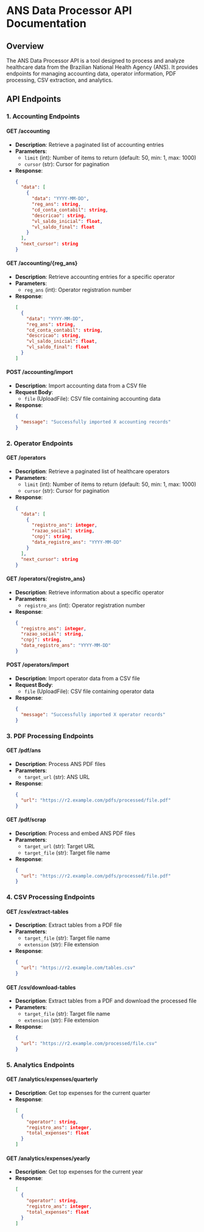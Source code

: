 # ANS Data Processor API Documentation

## Overview
The ANS Data Processor API is a tool designed to process and analyze healthcare data from the Brazilian National Health Agency (ANS). It provides endpoints for managing accounting data, operator information, PDF processing, CSV extraction, and analytics.

## API Endpoints

### 1. Accounting Endpoints

#### GET /accounting
- **Description**: Retrieve a paginated list of accounting entries
- **Parameters**:
  - `limit` (int): Number of items to return (default: 50, min: 1, max: 1000)
  - `cursor` (str): Cursor for pagination
- **Response**:
  ```json
  {
    "data": [
      {
        "data": "YYYY-MM-DD",
        "reg_ans": string,
        "cd_conta_contabil": string,
        "descricao": string,
        "vl_saldo_inicial": float,
        "vl_saldo_final": float
      }
    ],
    "next_cursor": string
  }
  ```

#### GET /accounting/{reg_ans}
- **Description**: Retrieve accounting entries for a specific operator
- **Parameters**:
  - `reg_ans` (int): Operator registration number
- **Response**:
  ```json
  [
    {
      "data": "YYYY-MM-DD",
      "reg_ans": string,
      "cd_conta_contabil": string,
      "descricao": string,
      "vl_saldo_inicial": float,
      "vl_saldo_final": float
    }
  ]
  ```

#### POST /accounting/import
- **Description**: Import accounting data from a CSV file
- **Request Body**:
  - `file` (UploadFile): CSV file containing accounting data
- **Response**:
  ```json
  {
    "message": "Successfully imported X accounting records"
  }
  ```

### 2. Operator Endpoints

#### GET /operators
- **Description**: Retrieve a paginated list of healthcare operators
- **Parameters**:
  - `limit` (int): Number of items to return (default: 50, min: 1, max: 1000)
  - `cursor` (str): Cursor for pagination
- **Response**:
  ```json
  {
    "data": [
      {
        "registro_ans": integer,
        "razao_social": string,
        "cnpj": string,
        "data_registro_ans": "YYYY-MM-DD"
      }
    ],
    "next_cursor": string
  }
  ```

#### GET /operators/{registro_ans}
- **Description**: Retrieve information about a specific operator
- **Parameters**:
  - `registro_ans` (int): Operator registration number
- **Response**:
  ```json
  {
    "registro_ans": integer,
    "razao_social": string,
    "cnpj": string,
    "data_registro_ans": "YYYY-MM-DD"
  }
  ```

#### POST /operators/import
- **Description**: Import operator data from a CSV file
- **Request Body**:
  - `file` (UploadFile): CSV file containing operator data
- **Response**:
  ```json
  {
    "message": "Successfully imported X operator records"
  }
  ```

### 3. PDF Processing Endpoints

#### GET /pdf/ans
- **Description**: Process ANS PDF files
- **Parameters**:
  - `target_url` (str): ANS URL
- **Response**:
  ```json
  {
    "url": "https://r2.example.com/pdfs/processed/file.pdf"
  }
  ```

#### GET /pdf/scrap
- **Description**: Process and embed ANS PDF files
- **Parameters**:
  - `target_url` (str): Target URL
  - `target_file` (str): Target file name
- **Response**:
  ```json
  {
    "url": "https://r2.example.com/pdfs/processed/file.pdf"
  }
  ```

### 4. CSV Processing Endpoints

#### GET /csv/extract-tables
- **Description**: Extract tables from a PDF file
- **Parameters**:
  - `target_file` (str): Target file name
  - `extension` (str): File extension
- **Response**:
  ```json
  {
    "url": "https://r2.example.com/tables.csv"
  }
  ```

#### GET /csv/download-tables
- **Description**: Extract tables from a PDF and download the processed file
- **Parameters**:
  - `target_file` (str): Target file name
  - `extension` (str): File extension
- **Response**:
  ```json
  {
    "url": "https://r2.example.com/processed/file.csv"
  }
  ```

### 5. Analytics Endpoints

#### GET /analytics/expenses/quarterly
- **Description**: Get top expenses for the current quarter
- **Response**:
  ```json
  [
    {
      "operator": string,
      "registro_ans": integer,
      "total_expenses": float
    }
  ]
  ```

#### GET /analytics/expenses/yearly
- **Description**: Get top expenses for the current year
- **Response**:
  ```json
  [
    {
      "operator": string,
      "registro_ans": integer,
      "total_expenses": float
    }
  ]
```
